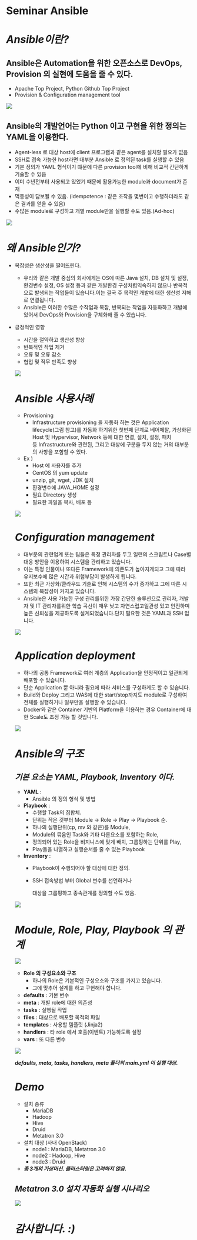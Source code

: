 # Seminar Ansible

# ***Ansible이란?***

## **Ansible은 Automation을 위한 오픈소스로 DevOps, Provision 의 실현에 도움을 줄 수 있다.**

- Apache Top Project, Python Github Top Project
- Provision & Configuration management tool

![](Untitled-11e1d4b7-aa0b-4070-a507-869f7153d4d3.png)

## **Ansible의 개발언어는 Python 이고 구현을 위한 정의는 YAML을 이용한다.**

- Agent-less 로 대상 host에 client 프로그램과 같은 agent를 설치할 필요가 없음
- SSH로 접속 가능한 host라면 대부분 Ansible 로 정의된 task를 실행할 수 있음
- 기본 정의가 YAML 형식이기 떄문에 다른 provision tool에 비해 비교적 간단하게 기술할 수 있음
- 이미 수년전부터 사용되고 있었기 때문에 활용가능한 module과 document가 존재
- 멱등성이 담보될 수 있음. (idempotence : 같은 조작을 몇번이고 수행하더라도 같은 결과를 얻을 수 있음)
- 수많은 module로 구성하고 개별 module만을 실행할 수도 있음.(Ad-hoc)

![](Untitled-cd955572-d6c5-40b3-958c-1a6796ef11df.png)

# ***왜 Ansible인가?***

- 복잡성은 생산성을 떨어뜨린다.
    - 우리와 같은 개발 중심의 회사에게는 OS에 따른 Java 설치, DB 설치 및 설정, 환경변수 설정, OS 설정 등과 같은 개발환경 구성처럼익숙하지 않으나 반복적으로 발생되는 작업들이 있습니다.이는 결국 주 목적인 개발에 대한 생산성 저해로 연결됩니다.
    - Ansible은 이러한 수많은 수작업과 복잡, 반복되는 작업을 자동화하고 개발에 있어서 DevOps와 Provision을 구체화해 줄 수 있습니다.
- 긍정적인 영향
    - 시간을 절약하고 생산성 향상
    - 반복적인 작업 제거
    - 오류 및 오류 감소
    - 협업 및 직무 만족도 향상

    ![](Untitled-b992664c-5b98-4be8-a5ed-5aae023193f1.png)

    # ***Ansible 사용사례***

    - Provisioning
        - Infrastructure provisioning 을 자동화 하는 것은 Application lifecycle(그림 참고)를 자동화 하기위한 첫번째 단계로 베어메탈, 가상화된 Host 및 Hypervisor, Network 등에 대한 연결, 설치, 설정, 패치 등 Infrastructure와 관련된, 그리고 대상에 구분을 두지 않는 거의 대부분의 사항을 포함할 수 있다.
    - Ex )
        - Host 에 사용자를 추가
        - CentOS 의 yum update
        - unzip, git, wget, JDK 설치
        - 환경변수에 JAVA_HOME 설정
        - 필요 Directory 생성
        - 필요한 파일을 복사, 배포 등

    ![](Untitled-869bd8e0-f7bf-4380-9e84-a64b3a288622.png)

    # ***Configuration management***

    - 대부분의 관련업계 또는 팀들은 특정 관리자를 두고 일련의 스크립트나 Case별 대응 방안을 이용하여 시스템을 관리하고 있습니다.
    - 이는 특정 인물이나 또다른 Framework에 의존도가 높아지게되고 그에 따라 유지보수에 많은 시간과 위험부담이 발생하게 됩니다.
    - 또한 최근 가상화/클라우드 기술로 인해 시스템의 수가 증가하고 그에 따른 시스템의 복잡성이 커지고 있습니다.
    - Ansible은 사용 가능한 구성 관리를위한 가장 간단한 솔루션으로 관리자, 개발자 및 IT 관리자를위한 학습 곡선이 매우 낮고 자연스럽고일관성 있고 안전하며 높은 신뢰성을 제공하도록 설계되었습니다.단지 필요한 것은 YAML과 SSH 입니다.

    ![](Untitled-214e091b-3c22-4413-a3e8-f1f631fe8f9f.png)

    # ***Application deployment***

    - 하나의 공통 Framework로 여러 계층의 Application을 안정적이고 일관되게 배포할 수 있습니다.
    - 단순 Application 뿐 아니라 필요에 따라 서비스를 구성하게도 할 수 있습니다.
    - Build와 Deploy 그리고 WAS에 대한 start/stop까지도 module로 구성하여 전체를 실행하거나 일부만을 실행할 수 있습니다.
    - Docker와 같은 Container 기반의 Platform을 이용하는 경우 Container에 대한 Scale도 조정 가능 할 것입니다.

    ![](Untitled-5996fe2a-03be-4ecf-9baa-3952ee659049.png)

    # ***Ansible의 구조***

    ## ***기본 요소는 YAML, Playbook, Inventory 이다.***

    - **YAML** :
        - Ansible 의 정의 형식 및 방법
    - **Playbook** :
        - 수행할 Task의 집합체.
        - 단위는 작은 것부터 Module -> Role -> Play -> Playbook 순.
        - 하나의 실행단위(cp, mv 와 같은)를 Module,
        - Module의 묶음인 Task와 기타 다른요소를 포함하는 Role,
        - 정의되어 있는 Role을 비지니스에 맞게 배치, 그룹핑하는 단위를 Play,
        - Play들을 나열하고 실행순서를 줄 수 있는 Playbook
    - **Inventory** :
        - Playbook이 수행되어야 할 대상에 대한 정의.
        - SSH 접속방법 부터 Global 변수를 선언하거나

            대상을 그룹핑하고 종속관계를 정의할 수도 있음.

    ![](Untitled-8391bf38-f1ab-460d-ad4c-ecc430eb8efe.png)

    # ***Module, Role, Play, Playbook 의 관계***

    ![](Untitled-e7a62970-7747-4b01-be45-38017990f1bd.png)

    - **Role 의 구성요소와 구조**
        - 하나의 Role은 기본적인 구성요소와 구조를 가지고 있습니다.
        - 그에 맞추어 설계를 하고 구현해야 합니다.
    - **defaults** : 기본 변수
    - **meta** : 개별 role에 대한 의존성
    - **tasks** : 실행될 작업
    - **files** : 대상으로 배포할 목적의 파일
    - **templates** : 사용할 템플릿 (Jinja2)
    - **handlers** : 타 role 에서 호출(이벤트) 가능하도록 설정
    - **vars** : 또 다른 변수

    ![](Untitled-bdfa1a06-c3ac-4d8c-b1eb-819371049381.png)

    ***defaults, meta, tasks, handlers, meta 폴더의 main.yml 이 실행 대상.***

    # ***Demo***

    - 설치 종류
        - MariaDB
        - Hadoop
        - Hive
        - Druid
        - Metatron 3.0
    - 설치 대상 (사내 OpenStack)
        - node1 : MariaDB, Metatron 3.0
        - node2 : Hadoop, Hive
        - node3 : Druid
    - ***총 3개의 가상머신. 클러스터링은 고려하지 않음.***

    ## ***Metatron 3.0 설치 자동화 실행 시나리오***

    ![](Untitled-9d977755-89ae-4ed7-98a3-f2fbddd2eccf.png)

    # ***감사합니다. :)***